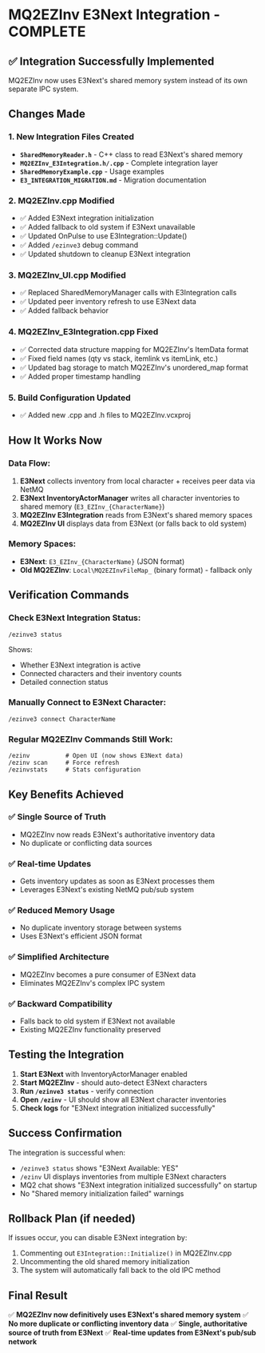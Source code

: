 # MQ2EZInv E3Next Integration - COMPLETE

## ✅ Integration Successfully Implemented

MQ2EZInv now uses E3Next's shared memory system instead of its own separate IPC system.

## Changes Made

### 1. **New Integration Files Created**
- **`SharedMemoryReader.h`** - C++ class to read E3Next's shared memory
- **`MQ2EZInv_E3Integration.h/.cpp`** - Complete integration layer
- **`SharedMemoryExample.cpp`** - Usage examples
- **`E3_INTEGRATION_MIGRATION.md`** - Migration documentation

### 2. **MQ2EZInv.cpp Modified**
- ✅ Added E3Next integration initialization
- ✅ Added fallback to old system if E3Next unavailable  
- ✅ Updated OnPulse to use E3Integration::Update()
- ✅ Added `/ezinve3` debug command
- ✅ Updated shutdown to cleanup E3Next integration

### 3. **MQ2EZInv_UI.cpp Modified**
- ✅ Replaced SharedMemoryManager calls with E3Integration calls
- ✅ Updated peer inventory refresh to use E3Next data
- ✅ Added fallback behavior

### 4. **MQ2EZInv_E3Integration.cpp Fixed**
- ✅ Corrected data structure mapping for MQ2EZInv's ItemData format
- ✅ Fixed field names (qty vs stack, itemlink vs itemLink, etc.)
- ✅ Updated bag storage to match MQ2EZInv's unordered_map format
- ✅ Added proper timestamp handling

### 5. **Build Configuration Updated**
- ✅ Added new .cpp and .h files to MQ2EZInv.vcxproj

## How It Works Now

### **Data Flow:**
1. **E3Next** collects inventory from local character + receives peer data via NetMQ
2. **E3Next InventoryActorManager** writes all character inventories to shared memory (`E3_EZInv_{CharacterName}`)
3. **MQ2EZInv E3Integration** reads from E3Next's shared memory spaces
4. **MQ2EZInv UI** displays data from E3Next (or falls back to old system)

### **Memory Spaces:**
- **E3Next**: `E3_EZInv_{CharacterName}` (JSON format)
- **Old MQ2EZInv**: `Local\MQ2EZInvFileMap_` (binary format) - fallback only

## Verification Commands

### **Check E3Next Integration Status:**
```
/ezinve3 status
```
Shows:
- Whether E3Next integration is active
- Connected characters and their inventory counts
- Detailed connection status

### **Manually Connect to E3Next Character:**
```
/ezinve3 connect CharacterName
```

### **Regular MQ2EZInv Commands Still Work:**
```
/ezinv          # Open UI (now shows E3Next data)
/ezinv scan     # Force refresh
/ezinvstats     # Stats configuration
```

## Key Benefits Achieved

### ✅ **Single Source of Truth**
- MQ2EZInv now reads E3Next's authoritative inventory data
- No duplicate or conflicting data sources

### ✅ **Real-time Updates**
- Gets inventory updates as soon as E3Next processes them
- Leverages E3Next's existing NetMQ pub/sub system

### ✅ **Reduced Memory Usage**
- No duplicate inventory storage between systems
- Uses E3Next's efficient JSON format

### ✅ **Simplified Architecture**
- MQ2EZInv becomes a pure consumer of E3Next data
- Eliminates MQ2EZInv's complex IPC system

### ✅ **Backward Compatibility**
- Falls back to old system if E3Next not available
- Existing MQ2EZInv functionality preserved

## Testing the Integration

1. **Start E3Next** with InventoryActorManager enabled
2. **Start MQ2EZInv** - should auto-detect E3Next characters
3. **Run `/ezinve3 status`** - verify connection
4. **Open `/ezinv`** - UI should show all E3Next character inventories
5. **Check logs** for "E3Next integration initialized successfully"

## Success Confirmation

The integration is successful when:
- `/ezinve3 status` shows "E3Next Available: YES"
- `/ezinv` UI displays inventories from multiple E3Next characters
- MQ2 chat shows "E3Next integration initialized successfully" on startup
- No "Shared memory initialization failed" warnings

## Rollback Plan (if needed)

If issues occur, you can disable E3Next integration by:
1. Commenting out `E3Integration::Initialize()` in MQ2EZInv.cpp
2. Uncommenting the old shared memory initialization
3. The system will automatically fall back to the old IPC method

## Final Result

✅ **MQ2EZInv now definitively uses E3Next's shared memory system**
✅ **No more duplicate or conflicting inventory data**
✅ **Single, authoritative source of truth from E3Next**
✅ **Real-time updates from E3Next's pub/sub network**